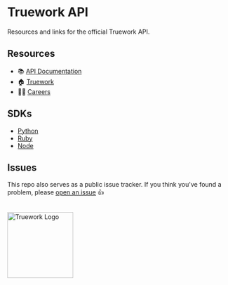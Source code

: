 # Truework API

Resources and links for the official Truework API.

## Resources

- 📚 [API Documentation](https://www.truework.com/docs/api)
- 🏠 [Truework](https://www.truework.com)
- 👷‍♀️ [Careers](https://www.truework.com/careers)

## SDKs

- [Python](https://github.com/truework/truework-sdk-python)
- [Ruby](https://github.com/truework/truework-sdk-ruby)
- [Node](https://github.com/truework/truework-sdk-node)

## Issues

This repo also serves as a public issue tracker. If you think you've found a
problem, please [open an issue](issues) 👍

<br />

<img src="https://user-images.githubusercontent.com/4732330/88590234-f9b25900-d01f-11ea-9255-228db403d72c.png" alt="Truework Logo" width="150px" />
